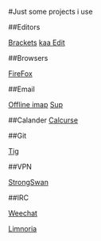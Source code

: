 #Just some projects i use

##Editors

[Brackets](brackets.i)
[kaa Edit](http://kaaedit.github.io/)


##Browsers

[FireFox](firefox.com)


##Email

[Offline imap](http://offlineimap.org/)
[Sup](http://supmua.org)





##Calander
[Calcurse](http://calcurse.org/)

##Git

[Tig](http://jonas.nitro.dk/tig/)


##VPN

[StrongSwan](http://strongswan.org/)

##IRC

[Weechat](http://www.weechat.org/)

[Limnoria](https://github.com/ProgVal/Limnoria)